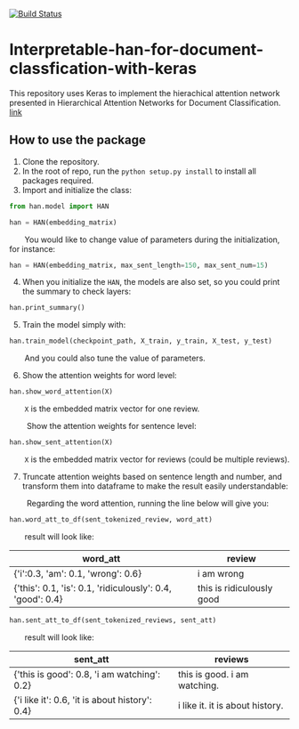 [![Build Status](https://travis-ci.org/charlesdong1991/interpretable-han-for-document-classification-with-keras.svg?branch=master)](https://travis-ci.org/charlesdong1991/interpretable-han-for-document-classification-with-keras)

# Interpretable-han-for-document-classfication-with-keras

This repository uses Keras to implement the hierachical attention network presented in Hierarchical Attention Networks for Document Classification. [link](https://www.cs.cmu.edu/~hovy/papers/16HLT-hierarchical-attention-networks.pdf)

## How to use the package

1. Clone the repository.
2. In the root of repo, run the `python setup.py install` to install all packages required.
3. Import and initialize the class:

```python
from han.model import HAN

han = HAN(embedding_matrix)
```

&nbsp;&nbsp;&nbsp;&nbsp;&nbsp;&nbsp;&nbsp;You would like to change value of parameters during the initialization, for instance:

```python
han = HAN(embedding_matrix, max_sent_length=150, max_sent_num=15)
```
4. When you initialize the `HAN`, the models are also set, so you could print the summary to check layers:
```python
han.print_summary()
```
5. Train the model simply with:
```python
han.train_model(checkpoint_path, X_train, y_train, X_test, y_test)
```
&nbsp;&nbsp;&nbsp;&nbsp;&nbsp;&nbsp;&nbsp;And you could also tune the value of parameters.

6. Show the attention weights for word level:
```python
han.show_word_attention(X)
```
&nbsp;&nbsp;&nbsp;&nbsp;&nbsp;&nbsp;&nbsp;`X` is the embedded matrix vector for one review.

&nbsp;&nbsp;&nbsp;&nbsp;&nbsp;&nbsp;&nbsp; Show the attention weights for sentence level:
```python
han.show_sent_attention(X)
```
&nbsp;&nbsp;&nbsp;&nbsp;&nbsp;&nbsp;&nbsp;`X` is the embedded matrix vector for reviews (could be multiple reviews).

7. Truncate attention weights based on sentence length and number, and transform them into dataframe to make the result easily understandable:

&nbsp;&nbsp;&nbsp;&nbsp;&nbsp;&nbsp;&nbsp; Regarding the word attention, running the line below will give you:
```python
han.word_att_to_df(sent_tokenized_review, word_att)
```
&nbsp;&nbsp;&nbsp;&nbsp;&nbsp;&nbsp;&nbsp;result will look like:

word_att | review
--- | ---
{'i':0.3, 'am': 0.1, 'wrong': 0.6} | i am wrong
{'this': 0.1, 'is': 0.1, 'ridiculously': 0.4, 'good': 0.4} | this is ridiculously good

```python
han.sent_att_to_df(sent_tokenized_reviews, sent_att)
```
&nbsp;&nbsp;&nbsp;&nbsp;&nbsp;&nbsp;&nbsp;result will look like:

sent_att | reviews
--- | ---
{'this is good': 0.8, 'i am watching': 0.2} | this is good. i am watching.
{'i like it': 0.6, 'it is about history': 0.4} | i like it. it is about history.
